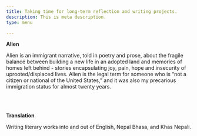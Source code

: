 ```yaml
---
title: Taking time for long-term reflection and writing projects.
description: This is meta description.
type: menu

---
```

**Alien**

Alien is an immigrant narrative, told in poetry and prose, about the fragile balance between building a new life in an adopted land and memories of homes left behind - stories encapsulating joy, pain, hope and insecurity of uprooted/displaced lives. Alien is the legal term for someone who is “not a citizen or national of the United States,” and it was also my precarious immigration status for almost twenty years.

<br><br>

**Translation**

Writing literary works into and out of English, Nepal Bhasa, and Khas Nepali. 